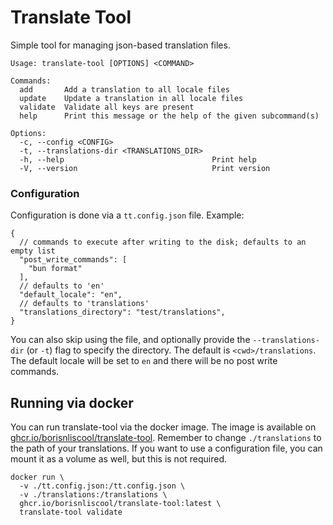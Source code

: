 # Translate Tool

Simple tool for managing json-based translation files.

```shell
Usage: translate-tool [OPTIONS] <COMMAND>

Commands:
  add       Add a translation to all locale files
  update    Update a translation in all locale files
  validate  Validate all keys are present
  help      Print this message or the help of the given subcommand(s)

Options:
  -c, --config <CONFIG>                      
  -t, --translations-dir <TRANSLATIONS_DIR>  
  -h, --help                                 Print help
  -V, --version                              Print version
```

### Configuration

Configuration is done via a `tt.config.json` file. Example:

```json5
{
  // commands to execute after writing to the disk; defaults to an empty list
  "post_write_commands": [
    "bun format"
  ],
  // defaults to 'en'
  "default_locale": "en",
  // defaults to 'translations'
  "translations_directory": "test/translations",
}
```

You can also skip using the file, and optionally provide the `--translations-dir` (or `-t`) flag to specify the
directory. The default is `<cwd>/translations`. The default locale will be set to `en` and there will be no post write
commands.

## Running via docker

You can run translate-tool via the docker image. The image is available
on [ghcr.io/borisnliscool/translate-tool](https://github.com/borisnliscool/translate-tool/pkgs/container/translate-tool).
Remember to change `./translations` to the path of your translations.
If you want to use a configuration file, you can mount it as a volume as well, but this is not required.

```shell
docker run \
  -v ./tt.config.json:/tt.config.json \
  -v ./translations:/translations \
  ghcr.io/borisnliscool/translate-tool:latest \
  translate-tool validate
```